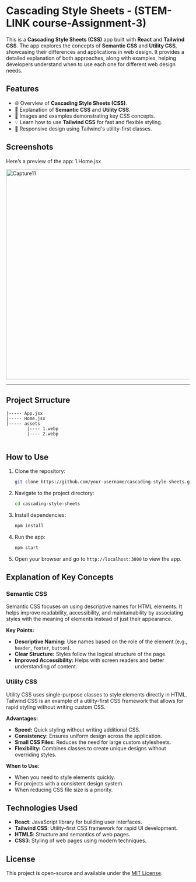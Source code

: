 # Cascading Style Sheets - (STEM-LINK course-Assignment-3)

This is a **Cascading Style Sheets (CSS)** app built with **React** and **Tailwind CSS**. The app explores the concepts of **Semantic CSS** and **Utility CSS**, showcasing their differences and applications in web design. It provides a detailed explanation of both approaches, along with examples, helping developers understand when to use each one for different web design needs.

## Features

- 🌐 Overview of **Cascading Style Sheets (CSS)**.
- 📘 Explanation of **Semantic CSS** and **Utility CSS**.
- 📸 Images and examples demonstrating key CSS concepts.
- 💡 Learn how to use **Tailwind CSS** for fast and flexible styling.
- 🎨 Responsive design using Tailwind's utility-first classes.

## Screenshots

Here’s a preview of the app:
1.Home.jsx


  <img width="574" alt="Capture11" src="https://github.com/user-attachments/assets/ec383631-e754-4646-93c9-61bf08714a09" />


---


## Project Srructure

```
|----- App.jsx
|----- Home.jsx
|----- assets
        |---- 1.webp
        |---- 2.webp


```


## How to Use

1. Clone the repository:
   ```bash
   git clone https://github.com/your-username/cascading-style-sheets.git


2. Navigate to the project directory:
   ```bash
   cd cascading-style-sheets
   ```

3. Install dependencies:
   ```bash
   npm install
   ```

4. Run the app:
   ```bash
   npm start
   ```

5. Open your browser and go to `http://localhost:3000` to view the app.

## Explanation of Key Concepts

### Semantic CSS

Semantic CSS focuses on using descriptive names for HTML elements. It helps improve readability, accessibility, and maintainability by associating styles with the meaning of elements instead of just their appearance.

**Key Points:**
- **Descriptive Naming:** Use names based on the role of the element (e.g., `header`, `footer`, `button`).
- **Clear Structure:** Styles follow the logical structure of the page.
- **Improved Accessibility:** Helps with screen readers and better understanding of content.

### Utility CSS

Utility CSS uses single-purpose classes to style elements directly in HTML. Tailwind CSS is an example of a utility-first CSS framework that allows for rapid styling without writing custom CSS.

**Advantages:**
- **Speed:** Quick styling without writing additional CSS.
- **Consistency:** Ensures uniform design across the application.
- **Small CSS Files:** Reduces the need for large custom stylesheets.
- **Flexibility:** Combines classes to create unique designs without overriding styles.

**When to Use:**
- When you need to style elements quickly.
- For projects with a consistent design system.
- When reducing CSS file size is a priority.

## Technologies Used

- **React**: JavaScript library for building user interfaces.
- **Tailwind CSS**: Utility-first CSS framework for rapid UI development.
- **HTML5**: Structure and semantics of web pages.
- **CSS3**: Styling of web pages using modern techniques.

## License

This project is open-source and available under the [MIT License](LICENSE).

